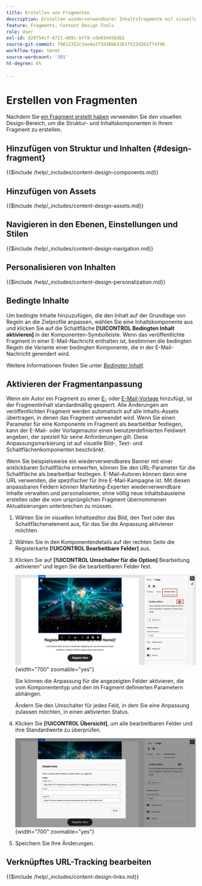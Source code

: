 ```yaml
---
title: Erstellen von Fragmenten
description: Erstellen wiederverwendbarer Inhaltsfragmente mit visuellen Design-Tools - Hinzufügen von Komponenten, Personalisierung, bedingten Inhalten und anpassbaren Feldern für E-Mails und Vorlagen in Journey Optimizer B2B edition.
feature: Fragments, Content Design Tools
role: User
exl-id: d29754cf-6721-489c-bff8-cde034456db2
source-git-commit: 79012352c3ae4e2f3d38b632b1f523d262f74f96
workflow-type: tm+mt
source-wordcount: '391'
ht-degree: 6%

---
```


# Erstellen von Fragmenten

Nachdem Sie [ein Fragment erstellt haben](./fragments.md#create-fragments) verwenden Sie den visuellen Design-Bereich, um die Struktur- und Inhaltskomponenten in Ihrem Fragment zu erstellen.

## Hinzufügen von Struktur und Inhalten {#design-fragment}

{{$include /help/_includes/content-design-components.md}}

## Hinzufügen von Assets

{{$include /help/_includes/content-design-assets.md}}

## Navigieren in den Ebenen, Einstellungen und Stilen

{{$include /help/_includes/content-design-navigation.md}}

## Personalisieren von Inhalten

{{$include /help/_includes/content-design-personalization.md}}

## Bedingte Inhalte

Um bedingte Inhalte hinzuzufügen, die den Inhalt auf der Grundlage von Regeln an die Zielprofile anpassen, wählen Sie eine Inhaltskomponente aus und klicken Sie auf die Schaltfläche **[!UICONTROL Bedingten Inhalt aktivieren]** in der Komponenten-Symbolleiste. Wenn das veröffentlichte Fragment in einer E-Mail-Nachricht enthalten ist, bestimmen die bedingten Regeln die Variante einer bedingten Komponente, die in der E-Mail-Nachricht gerendert wird.

Weitere Informationen finden Sie unter [_Bedingter Inhalt_](./conditional-content.md).

## Aktivieren der Fragmentanpassung

Wenn ein Autor ein Fragment zu einer [E-](./email-authoring.md#content-authoring---use-visual-fragments) oder [E-Mail-Vorlage](./email-template-authoring.md#content-authoring---use-visual-fragments) hinzufügt, ist der Fragmentinhalt standardmäßig gesperrt. Alle Änderungen am veröffentlichten Fragment werden automatisch auf alle Inhalts-Assets übertragen, in denen das Fragment verwendet wird. Wenn Sie einen Parameter für eine Komponente im Fragment als bearbeitbar festlegen, kann der E-Mail- oder Vorlagenautor einen benutzerdefinierten Feldwert angeben, der speziell für seine Anforderungen gilt. Diese Anpassungsmarkierung ist auf visuelle Bild-, Text- und Schaltflächenkomponenten beschränkt. 

Wenn Sie beispielsweise ein wiederverwendbares Banner mit einer anklickbaren Schaltfläche entwerfen, können Sie den URL-Parameter für die Schaltfläche als bearbeitbar festlegen. E-Mail-Autoren können dann eine URL verwenden, die spezifischer für ihre E-Mail-Kampagne ist. Mit diesen anpassbaren Feldern können Marketing-Experten wiederverwendbare Inhalte verwalten und personalisieren, ohne völlig neue Inhaltsbausteine erstellen oder die vom ursprünglichen Fragment übernommenen Aktualisierungen unterbrechen zu müssen.

1. Wählen Sie im visuellen Inhaltseditor das Bild, den Text oder das Schaltflächenelement aus, für das Sie die Anpassung aktivieren möchten.

1. Wählen Sie in den Komponentendetails auf der rechten Seite die Registerkarte **[!UICONTROL Bearbeitbare Felder]** aus.

1. Klicken Sie auf **[!UICONTROL Umschalter für die Option]** Bearbeitung aktivieren“ und legen Sie die bearbeitbaren Felder fest.

   ![Bearbeitbare Felder für eine Fragmentbildkomponente aktivieren](./assets/fragment-editable-fields-image.png){width="700" zoomable="yes"}

   Sie können die Anpassung für die angezeigten Felder aktivieren, die vom Komponententyp und den im Fragment definierten Parametern abhängen.

   Ändern Sie den Umschalter für jedes Feld, in dem Sie eine Anpassung zulassen möchten, in einen aktivierten Status.

1. Klicken Sie **[!UICONTROL Übersicht]**, um alle bearbeitbaren Felder und ihre Standardwerte zu überprüfen.

   ![Überprüfen Sie die bearbeitbaren Felder und ihre Standardwerte](./assets/fragment-editable-fields-image-overview.png){width="700" zoomable="yes"}

1. Speichern Sie Ihre Änderungen.

## Verknüpftes URL-Tracking bearbeiten

{{$include /help/_includes/content-design-links.md}}
